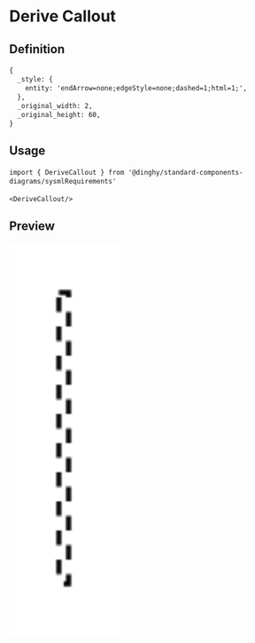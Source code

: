 # Derive Callout

## Definition

```
{
  _style: { 
    entity: 'endArrow=none;edgeStyle=none;dashed=1;html=1;',
  },
  _original_width: 2,
  _original_height: 60,
}
```

## Usage

```
import { DeriveCallout } from '@dinghy/standard-components-diagrams/sysmlRequirements'

<DeriveCallout/>
```

## Preview

<img src="./derive-callout.png" width="200"/>
